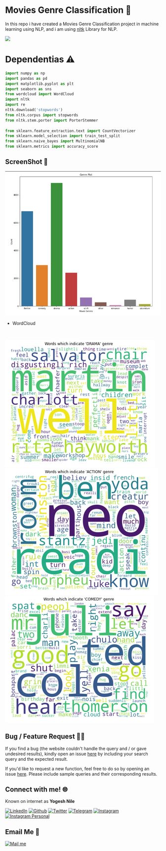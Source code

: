 # Movies Genre Classification :notebook:
In this repo i have created a Movies Genre Classification project in machine learning using NLP, and i am using [nltk](https://pypi.org/project/nltk/) Library for NLP.

[![](https://camo.githubusercontent.com/2fb0723ef80f8d87a51218680e209c66f213edf8/68747470733a2f2f666f7274686562616467652e636f6d2f696d616765732f6261646765732f6d6164652d776974682d707974686f6e2e737667)](https://python.org)

# Dependentias :warning:
```python
import numpy as np
import pandas as pd
import matplotlib.pyplot as plt
import seaborn as sns
from wordcloud import WordCloud
import nltk
import re
nltk.download('stopwords')
from nltk.corpus import stopwords
from nltk.stem.porter import PorterStemmer

from sklearn.feature_extraction.text import CountVectorizer
from sklearn.model_selection import train_test_split
from sklearn.naive_bayes import MultinomialNB
from sklearn.metrics import accuracy_score
```

## ScreenShot :camera_flash:
![](https://github.com/yogeshnile/Movies-Genre-Classification/blob/master/Images/1.png) <br>
  - WordCloud
<br>

![](https://github.com/yogeshnile/Movies-Genre-Classification/blob/master/Images/2.png)       ![](https://github.com/yogeshnile/Movies-Genre-Classification/blob/master/Images/3.png)
![](https://github.com/yogeshnile/Movies-Genre-Classification/blob/master/Images/4.png)


## Bug / Feature Request :man_technologist:
If you find a bug (the website couldn't handle the query and / or gave undesired results), kindly open an issue [here](https://github.com/yogeshnile/Movies-Genre-Classification/issues/new) by including your search query and the expected result.

If you'd like to request a new function, feel free to do so by opening an issue [here](https://github.com/yogeshnile/Movies-Genre-Classification/issues/new). Please include sample queries and their corresponding results.


## Connect with me! 🌐
Known on internet as **Yogesh Nile**

[<img target="_blank" src="https://img.icons8.com/bubbles/100/000000/linkedin.png" title="LinkedIn">](https://bit.ly/2Ky3ho6)  [<img target="_blank" src="https://img.icons8.com/bubbles/100/000000/github.png" title="Github">](https://bit.ly/2yoggit) [<img target="_blank" src="https://img.icons8.com/bubbles/100/000000/twitter.png" title="Twitter">](https://bit.ly/3dbLJLC) [<img target="_blank" src="https://img.icons8.com/bubbles/100/000000/telegram-app.png" title="Telegram"/>](https://t.me/yogeshnile) [<img target="_blank" src="https://img.icons8.com/bubbles/100/000000/instagram-new.png" title="Instagram">](https://bit.ly/3b9Qeo4)  [<img target="_blank" src="https://img.icons8.com/bubbles/100/000000/instagram.png" title="Instagram Personal">](https://bit.ly/32SXHV0)

## Email Me :e-mail:

[<img target="_blank" src="https://img.icons8.com/bubbles/100/000000/secured-letter.png" title="Mail me">](mailto:yogeshnile.work4u@gmail.com)
